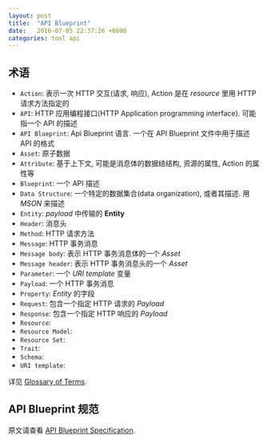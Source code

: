 ```yaml
---
layout: post
title:  "API Blueprint"
date:   2016-07-05 22:37:26 +0800
categories: tool api
---
```


## 术语

- `Action`: 表示一次 HTTP 交互(请求, 响应), Action 是在 *resource* 里用 HTTP 请求方法指定的
- `API`: HTTP 应用编程接口(HTTP Application programming interface). 可能指一个 API 的描述
- `API Blueprint`: Api Blueprint 语言. 一个在 API Blueprint 文件中用于描述 API 的格式
- `Asset`: 原子数据
- `Attribute`: 基于上下文, 可能是消息体的数据结结构, 资源的属性, Action 的属性等
- `Blueprint`: 一个 API 描述
- `Data Structure`: 一个特定的数据集合(data organization), 或者其描述. 用 *MSON* 来描述
- `Entity`: *payload* 中传输的 **Entity**
- `Header`: 消息头
- `Method`: HTTP 请求方法
- `Message`: HTTP 事务消息
- `Message body`: 表示 HTTP 事务消息体的一个 *Asset*
- `Message header`: 表示 HTTP 事务消息头的一个 *Asset*
- `Parameter`: 一个 *URI template* 变量
- `Payload`: 一个 HTTP 事务消息
- `Property`: *Entity* 的字段
- `Request`: 包含一个指定 HTTP 请求的 *Payload*
- `Response`: 包含一个指定 HTTP 响应的 *Payload*
- `Resource`:
- `Resource Model`:
- `Resource Set`:
- `Trait`:
- `Schema`:
- `URI template`:

详见 [Glossary of Terms](https://apiblueprint.org/documentation/glossary.html).

## API Blueprint 规范



原文请查看 [API Blueprint Specification](https://apiblueprint.org/documentation/specification.html).
